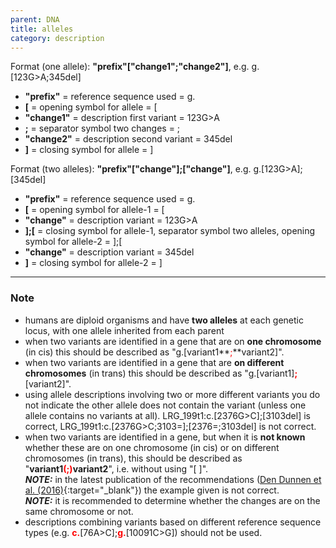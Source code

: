 ```yaml
---
parent: DNA
title: alleles
category: description
---
```


Format (one allele):   **"prefix"["change1";"change2"]**,  e.g. g.[123G>A;345del]

*	**"prefix"**  =  reference sequence used  =  g.<br>
*	**[**  =  opening symbol for allele  =  [<br>
*	**"change1"**  =  description first variant  =  123G>A<br>
*	**;**  =  separator symbol two changes  =  ;<br>
*	**"change2"**  =  description second variant  =  345del<br>
*	**]**  =  closing symbol for allele  =  ]
 
Format (two alleles):   **"prefix"["change"];["change"]**,  e.g. g.[123G>A];[345del]

*	**"prefix"**  =  reference sequence used  =  g.<br>
*	**[**  =  opening symbol for allele-1  =  [<br>
*	**"change"**  =  description variant  =  123G>A<br>
*	**];[**  =  closing symbol for allele-1, separator symbol two alleles, opening symbol for allele-2  =  ];[<br>
*	**"change"**  =  description variant  =  345del<br>
*	**]**  =  closing symbol for allele-2  =  ]
 
---

### Note

*	humans are diploid organisms and have **two alleles** at each genetic locus, with one allele inherited from each parent
*	when two variants are identified in a gene that are on **one chromosome** (in cis) this should be described as "g.[variant1**<font color="red">;</font>**variant2]".
*	when two variants are identified in a gene that are **on different chromosomes** (in trans) this should be described as "g.[variant1]**<font color="red">;</font>**[variant2]".
*	using allele descriptions involving two or more different variants you do not indicate the other allele does not contain the variant (unless one allele contains no variants at all). LRG\_199t1:c.[2376G>C];[3103del] is correct, LRG\_199t1:c.[2376G>C;3103=];[2376=;3103del] is not correct.
* when two variants are identified in a gene, but when it is **not known** whether these are on one chromosome (in cis) or on different chromosomes (in trans), this should be described as "**variant1<font color="red">(;)</font>variant2**", i.e. without using "[ ]".<br>
_**NOTE:**_ in the latest publication of the recommendations ([Den Dunnen et al. (2016)](http://onlinelibrary.wiley.com/doi/10.1002/humu.22981/pdf){:target="\_blank"}) the example given is not correct.<br>
_**NOTE:**_ it is recommended to determine whether the changes are on the same chromosome or not.
*	descriptions combining variants based on different reference sequence types (e.g. **<font color="red">c.</font>**[76A>C];**<font color="red">g.</font>**[10091C>G]) should not be used.
